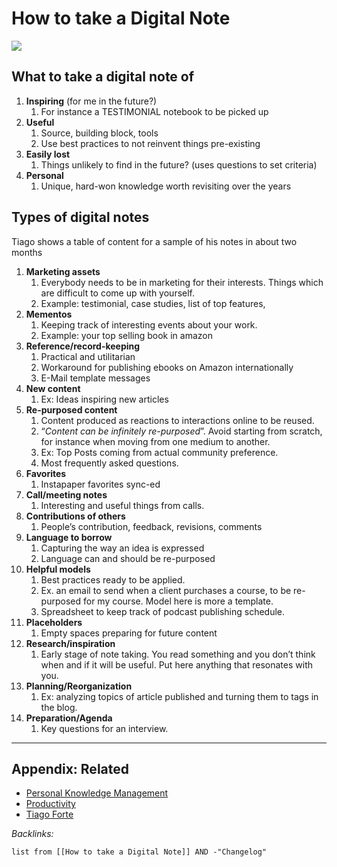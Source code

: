 # How to take a Digital Note

![](https://i.imgur.com/0MHK6wP.png)

## What to take a digital note of

1. **Inspiring** (for me in the future?)
   1. For instance a TESTIMONIAL notebook to be picked up
1. **Useful**
   1. Source, building block, tools
   1. Use best practices to not reinvent things pre-existing
1. **Easily lost**
   1. Things unlikely to find in the future? (uses questions to set criteria)
1. **Personal**
   1. Unique, hard-won knowledge worth revisiting over the years

## Types of digital notes

Tiago shows a table of content for a sample of his notes in about two months

1. **Marketing assets**
   1. Everybody needs to be in marketing for their interests. Things which are difficult to come up with yourself.
   1. Example: testimonial, case studies, list of top features,
1. **Mementos**
   1. Keeping track of interesting events about your work.
   1. Example: your top selling book in amazon
1. **Reference/record-keeping**
   1. Practical and utilitarian
   1. Workaround for publishing ebooks on Amazon internationally
   1. E-Mail template messages
1. **New content**
   1. Ex: Ideas inspiring new articles
1. **Re-purposed content**
   1. Content produced as reactions to interactions online to be reused.
   1. “*Content can be infinitely re-purposed*”. Avoid starting from scratch, for instance when moving from one medium to another.
   1. Ex: Top Posts coming from actual community preference.
   1. Most frequently asked questions.
1. **Favorites**
   1. Instapaper favorites sync-ed
1. **Call/meeting notes**
   1. Interesting and useful things from calls.
1. **Contributions of others**
   1. People’s contribution, feedback, revisions, comments
1. **Language to borrow**
   1. Capturing the way an idea is expressed
   1. Language can and should be re-purposed
1. **Helpful models**
   1.  Best practices ready to be applied.
   2.  Ex. an email to send when a client purchases a course, to be re-purposed for my course. Model here is more a template.
   3.  Spreadsheet to keep track of podcast publishing schedule.
1. **Placeholders**
   1.  Empty spaces preparing for future content
1. **Research/inspiration**
   1.  Early stage of note taking. You read something and you don’t think when and if it will be useful. Put here anything that resonates with you.
1. **Planning/Reorganization**
   1.  Ex: analyzing topics of article published and turning them to tags in the blog.
1. **Preparation/Agenda**
   1.  Key questions for an interview.

---

## Appendix: Related

* [Personal Knowledge Management](../2-Areas/MOCs/Personal%20Knowledge%20Management.md)
* [Productivity](../2-Areas/MOCs/Productivity.md)
* [Tiago Forte](../2-Areas/People/Tiago%20Forte.md)

*Backlinks:*

````dataview
list from [[How to take a Digital Note]] AND -"Changelog"
````
